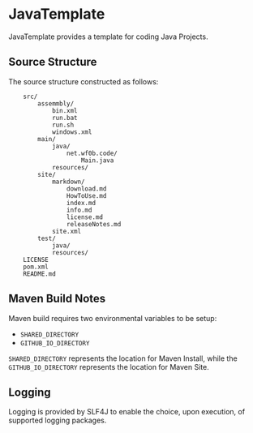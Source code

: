 # JavaTemplate

JavaTemplate provides a template for coding Java Projects.

## Source Structure
The source structure constructed as follows:
```
    src/
        assemmbly/
            bin.xml
            run.bat
            run.sh
            windows.xml     
        main/
            java/
                net.wf0b.code/
                    Main.java
            resources/
        site/
            markdown/
                download.md
                HowToUse.md
                index.md
                info.md
                license.md
                releaseNotes.md
            site.xml
        test/
            java/
            resources/
    LICENSE
    pom.xml
    README.md
```

## Maven Build Notes

Maven build requires two environmental variables to be setup:
*  ```SHARED_DIRECTORY```
*  ```GITHUB_IO_DIRECTORY```

```SHARED_DIRECTORY``` represents the location for Maven Install, while
the ```GITHUB_IO_DIRECTORY``` represents the location for Maven Site. 

## Logging

Logging is provided by SLF4J to enable the choice, upon execution, of supported logging packages.